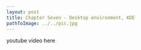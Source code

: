 ```yaml
---
layout: post
title: Chapter Seven - Desktop environment, KDE
pathToImage: ../../pic.jpg
---
```


youtube video here
